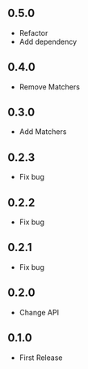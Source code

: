 ## 0.5.0

- Refactor
- Add dependency

## 0.4.0

- Remove Matchers

## 0.3.0

- Add Matchers

## 0.2.3

- Fix bug

## 0.2.2

- Fix bug

## 0.2.1

- Fix bug

## 0.2.0

- Change API

## 0.1.0

- First Release
